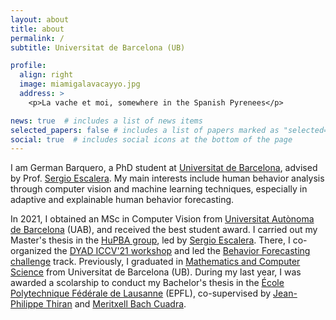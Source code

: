```yaml
---
layout: about
title: about
permalink: /
subtitle: Universitat de Barcelona (UB)

profile:
  align: right
  image: miamigalavacayyo.jpg
  address: >
    <p>La vache et moi, somewhere in the Spanish Pyrenees</p>

news: true  # includes a list of news items
selected_papers: false # includes a list of papers marked as "selected={true}"
social: true  # includes social icons at the bottom of the page
---
```


I am German Barquero, a PhD student at [Universitat de Barcelona](https://www.ub.edu/), advised by Prof. [Sergio Escalera](https://scholar.google.com/citations?user=oI6AIkMAAAAJ). My main interests include human behavior analysis through computer vision and machine learning techniques, especially in adaptive and explainable human behavior forecasting.

In 2021, I obtained an MSc in Computer Vision from [Universitat Autònoma de Barcelona](https://www.uab.cat/) (UAB), and received the best student award. I carried out my Master's thesis in the [HuPBA group](https://sergioescalera.com/students/), led by [Sergio Escalera](https://scholar.google.com/citations?user=oI6AIkMAAAAJ). There, I co-organized the [DYAD ICCV'21 workshop](https://chalearnlap.cvc.uab.es/workshop/44/description/) and led the [Behavior Forecasting challenge](https://chalearnlap.cvc.uab.cat/challenge/45/description/) track. Previously, I graduated in [Mathematics and Computer Science](https://mat.ub.edu/graumatesinfo/) from Universitat de Barcelona (UB). During my last year, I was awarded a scolarship to conduct my Bachelor's thesis in the [École Polytechnique Fédérale de Lausanne](https://www.epfl.ch/en/) (EPFL), co-supervised by [Jean-Philippe Thiran](https://scholar.google.com/citations?user=mII-l2cAAAAJ) and [Meritxell Bach Cuadra](https://scholar.google.com/citations?user=UoZ4neoAAAAJ).
